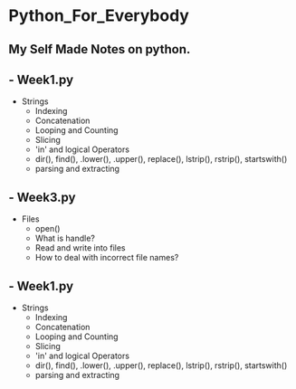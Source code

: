 # Python_For_Everybody
## My Self Made Notes on python.

## - Week1.py
  * Strings
    * Indexing
    * Concatenation
    * Looping and Counting 
    * Slicing
    * 'in' and logical Operators
    * dir(), find(), .lower(), .upper(), replace(), lstrip(), rstrip(), startswith()
    * parsing and extracting
          
## - Week3.py
  * Files
    * open()
    * What is handle?
    * Read and write into files 
    * How to deal with incorrect file names?

## - Week1.py
  * Strings
    * Indexing
    * Concatenation
    * Looping and Counting 
    * Slicing
    * 'in' and logical Operators
    * dir(), find(), .lower(), .upper(), replace(), lstrip(), rstrip(), startswith()
    * parsing and extracting
